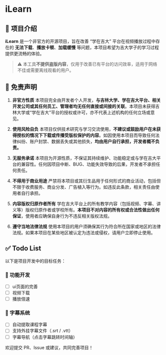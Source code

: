 # iLearn

## 📌 项目介绍

**iLearn** 是一个非官方的开源项目，旨在改善 “学在吉大” 平台在视频播放过程中存在的 **无法下载**、**播放卡顿**、**加载缓慢** 等问题，本项目希望为吉大学子的学习过程提供更流畅的体验。

> ⚠️ 本工具**不提供盗版内容**，仅用于改善已有平台的访问效率，适用于网络不佳或需要离线观看的用户。

## 📜 免责声明

1. **非官方性质**
   本项目完全由开发者个人开发，**与吉林大学、学在吉大平台、相关开发公司或其任何员工、管理者均无任何直接或间接的关联**。本项目未获得吉林大学或“学在吉大”平台的授权或许可，亦不代表上述机构的任何立场或意见。

2. **使用风险自负**
   本项目仅供技术研究与学习交流使用，**不建议或鼓励用户在未获得授权的情况下下载或传播受版权保护的内容**。如因使用本项目而导致任何法律纠纷、账户封禁、数据丢失或其他损失，**均由用户自行承担，开发者概不负责。**

3. **无服务承诺**
   本项目为开源性质，不保证其持续维护、功能稳定或与学在吉大平台的兼容性。任何因项目中断、BUG、功能失效导致的后果，开发者不承担任何责任。

4. **不得用于商业用途**
   严禁将本项目或其衍生品用于任何形式的商业活动，包括但不限于收费服务、商业分发、广告植入等行为。如违反此条款，相关责任由使用者自行承担。

5. **内容版权归原作者所有**
   学在吉大平台上的所有教学内容（包括视频、字幕、讲义等）版权归原作者或学校所有。**本项目不对内容的所有权或合法性做出任何保证**，使用者应确保自身行为不违反相关版权法规。

6. **遵守当地法律法规**
   使用本项目的用户须确保其行为符合所在国家或地区的法律法规。如果本项目在某些地区被认定为违法或侵权，请用户立即停止使用。

## ✅ Todo List

以下是项目开发中的目标任务：

### 🔧 功能开发

* [ ] ui页面的完善
* [ ] 视频下载
* [ ] 播放倍速

### 📝 字幕系统

* [ ] 自动提取课程字幕
* [ ] 支持外挂字幕文件（.srt / .vtt）
* [ ] 字幕导航（点击字幕跳转时间轴）

欢迎提交 PR、Issue 或建议，共同完善项目！
